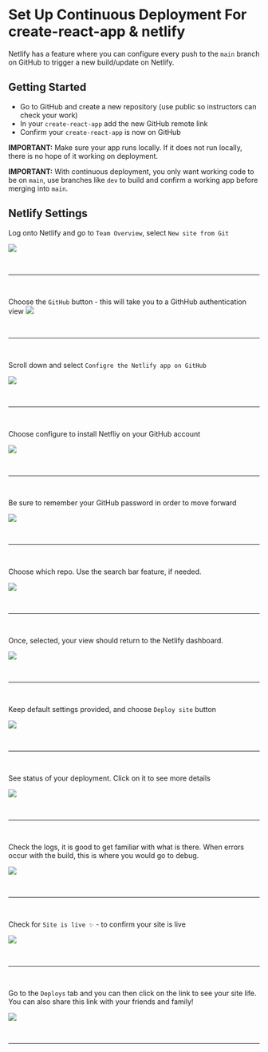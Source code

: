 # Set Up Continuous Deployment For create-react-app & netlify

Netlify has a feature where you can configure every push to the `main` branch on GitHub to trigger a new build/update on Netlify.

## Getting Started

- Go to GitHub and create a new repository (use public so instructors can check your work)
- In your `create-react-app` add the new GitHub remote link
- Confirm your `create-react-app` is now on GitHub

**IMPORTANT:** Make sure your app runs locally. If it does not run locally, there is no hope of it working on deployment.

**IMPORTANT:** With continuous deployment, you only want working code to be on `main`, use branches like `dev` to build and confirm a working app before merging into `main`.

## Netlify Settings

Log onto Netlify and go to `Team Overview`, select `New site from Git`

![](./assets/1.team-overview.png)

<br />
<hr />
<br />

Choose the `GitHub` button - this will take you to a GithHub authentication view
![](./assets/2.create-new-site.png)

<br />
<hr />
<br />

Scroll down and select `Configre the Netlify app on GitHub`

![](./assets/3.github-netlify-config.png)

<br />
<hr />
<br />

Choose configure to install Netfliy on your GitHub account

![](./assets/4.install-netlify-on-github.png)

<br />
<hr />
<br />

Be sure to remember your GitHub password in order to move forward

![](./assets/5.log-in-to-github.png)

<br />
<hr />
<br />

Choose which repo. Use the search bar feature, if needed.

![](./assets/6.select-repos.png)

<br />
<hr />
<br />

Once, selected, your view should return to the Netlify dashboard.

![](./assets/7.choose-repo-on-netlify.png)

<br />
<hr />
<br />

Keep default settings provided, and choose `Deploy site` button

![](./assets/8.create-configure.png)

<br />
<hr />
<br />

See status of your deployment. Click on it to see more details

![](./assets/9.see-status.png)

<br />
<hr />
<br />

Check the logs, it is good to get familiar with what is there. When errors occur with the build, this is where you would go to debug.

![](./assets/10.check-logs.png)

<br />
<hr />
<br />

Check for `Site is live ✨` - to confirm your site is live

![](./assets/11.site-is-live.png)

<br />
<hr />
<br />

Go to the `Deploys` tab and you can then click on the link to see your site life. You can also share this link with your friends and family!

![](./assets/12.deploys-view.png)

<br />
<hr />
<br />
